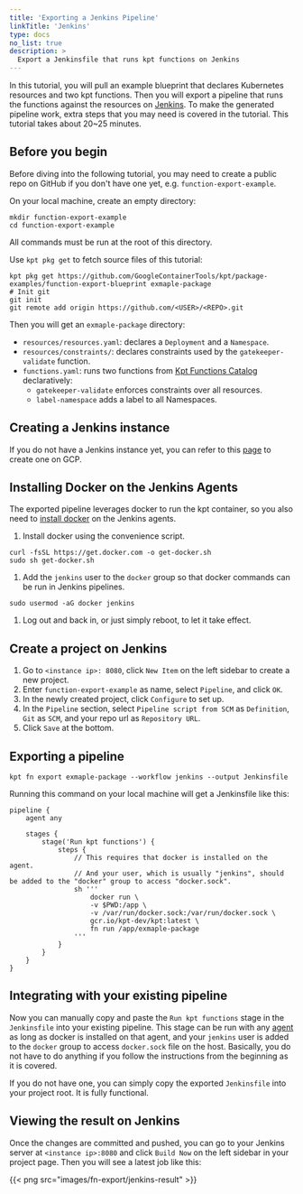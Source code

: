 ```yaml
---
title: 'Exporting a Jenkins Pipeline'
linkTitle: 'Jenkins'
type: docs
no_list: true
description: >
  Export a Jenkinsfile that runs kpt functions on Jenkins
---
```


In this tutorial, you will pull an example blueprint that declares Kubernetes resources and two kpt functions. Then you will export a pipeline that runs the functions against the resources on [Jenkins](https://www.jenkins.io/). To make the generated pipeline work, extra steps that you may need is covered in the tutorial. This tutorial takes about 20~25 minutes.

## Before you begin

Before diving into the following tutorial, you may need to create a public repo on GitHub if you don't have one yet, e.g. `function-export-example`.

On your local machine, create an empty directory:

```shell script
mkdir function-export-example
cd function-export-example
```

All commands must be run at the root of this directory.

Use `kpt pkg get` to fetch source files of this tutorial:

```shell script
kpt pkg get https://github.com/GoogleContainerTools/kpt/package-examples/function-export-blueprint exmaple-package
# Init git
git init
git remote add origin https://github.com/<USER>/<REPO>.git
```

Then you will get an `exmaple-package` directory:

- `resources/resources.yaml`: declares a `Deployment` and a `Namespace`.
- `resources/constraints/`: declares constraints used by the `gatekeeper-validate` function.
- `functions.yaml`: runs two functions from [Kpt Functions Catalog](../../catalog) declaratively:
  - `gatekeeper-validate` enforces constraints over all resources.
  - `label-namespace` adds a label to all Namespaces.

## Creating a Jenkins instance

If you do not have a Jenkins instance yet, you can refer to this [page](./creating_a_jenkins_instance_on_gcp) to create one on GCP.

## Installing Docker on the Jenkins Agents

The exported pipeline leverages docker to run the kpt container, so you also need to [install docker](https://docs.docker.com/engine/install/ubuntu/#install-using-the-convenience-script) on the Jenkins agents.

1.  Install docker using the convenience script.

```shell script
curl -fsSL https://get.docker.com -o get-docker.sh
sudo sh get-docker.sh
```

1.  Add the `jenkins` user to the `docker` group so that docker commands can be run in Jenkins pipelines.

```shell script
sudo usermod -aG docker jenkins
```

1.  Log out and back in, or just simply reboot, to let it take effect.

## Create a project on Jenkins

1.  Go to `<instance ip>: 8080`, click `New Item` on the left sidebar to create a new project.
1.  Enter `function-export-example` as name, select `Pipeline`, and click `OK`.
1.  In the newly created project, click `Configure` to set up.
1.  In the `Pipeline` section, select `Pipeline script from SCM` as `Definition`, `Git` as `SCM`, and your repo url as `Repository URL`.
1.  Click `Save` at the bottom.

## Exporting a pipeline

```shell script
kpt fn export exmaple-package --workflow jenkins --output Jenkinsfile
```

Running this command on your local machine will get a Jenkinsfile like this:

```
pipeline {
    agent any

    stages {
        stage('Run kpt functions') {
            steps {
                // This requires that docker is installed on the agent.
                // And your user, which is usually "jenkins", should be added to the "docker" group to access "docker.sock".
                sh '''
                    docker run \
                    -v $PWD:/app \
                    -v /var/run/docker.sock:/var/run/docker.sock \
                    gcr.io/kpt-dev/kpt:latest \
                    fn run /app/exmaple-package
                '''
            }
        }
    }
}
```

## Integrating with your existing pipeline

Now you can manually copy and paste the `Run kpt functions` stage in the `Jenkinsfile` into your existing pipeline. This stage can be run with any [agent](https://www.jenkins.io/doc/book/glossary/#agent) as long as docker is installed on that agent, and your `jenkins` user is added to the `docker` group to access `docker.sock` file on the host. Basically, you do not have to do anything if you follow the instructions from the beginning as it is covered.

If you do not have one, you can simply copy the exported `Jenkinsfile` into your project root. It is fully functional.

## Viewing the result on Jenkins

Once the changes are committed and pushed, you can go to your Jenkins server at `<instance ip>:8080` and click `Build Now` on the left sidebar in your project page. Then you will see a latest job like this:

{{< png src="images/fn-export/jenkins-result" >}}
